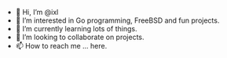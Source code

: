 - 👋 Hi, I’m @ixl
- 👀 I’m interested in Go programming, FreeBSD and fun projects.
- 🌱 I’m currently learning lots of things.
- 💞️ I’m looking to collaborate on projects.
- 📫 How to reach me ... here.

<!---
ixl/ixl is a ✨ special ✨ repository because its `README.md` (this file) appears on your GitHub profile.
You can click the Preview link to take a look at your changes.
--->
